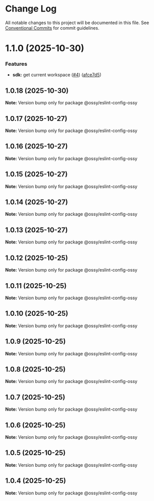 # Change Log

All notable changes to this project will be documented in this file.
See [Conventional Commits](https://conventionalcommits.org) for commit guidelines.

# 1.1.0 (2025-10-30)


### Features

* **sdk:** get current workspace ([#4](https://github.com/ossy-se/packages/issues/4)) ([afce7d5](https://github.com/ossy-se/packages/commit/afce7d5787af42691f62c9eba672ea1be000e19e))





## 1.0.18 (2025-10-30)

**Note:** Version bump only for package @ossy/eslint-config-ossy





## 1.0.17 (2025-10-27)

**Note:** Version bump only for package @ossy/eslint-config-ossy





## 1.0.16 (2025-10-27)

**Note:** Version bump only for package @ossy/eslint-config-ossy





## 1.0.15 (2025-10-27)

**Note:** Version bump only for package @ossy/eslint-config-ossy





## 1.0.14 (2025-10-27)

**Note:** Version bump only for package @ossy/eslint-config-ossy





## 1.0.13 (2025-10-27)

**Note:** Version bump only for package @ossy/eslint-config-ossy





## 1.0.12 (2025-10-25)

**Note:** Version bump only for package @ossy/eslint-config-ossy





## 1.0.11 (2025-10-25)

**Note:** Version bump only for package @ossy/eslint-config-ossy





## 1.0.10 (2025-10-25)

**Note:** Version bump only for package @ossy/eslint-config-ossy





## 1.0.9 (2025-10-25)

**Note:** Version bump only for package @ossy/eslint-config-ossy





## 1.0.8 (2025-10-25)

**Note:** Version bump only for package @ossy/eslint-config-ossy





## 1.0.7 (2025-10-25)

**Note:** Version bump only for package @ossy/eslint-config-ossy





## 1.0.6 (2025-10-25)

**Note:** Version bump only for package @ossy/eslint-config-ossy





## 1.0.5 (2025-10-25)

**Note:** Version bump only for package @ossy/eslint-config-ossy





## 1.0.4 (2025-10-25)

**Note:** Version bump only for package @ossy/eslint-config-ossy
